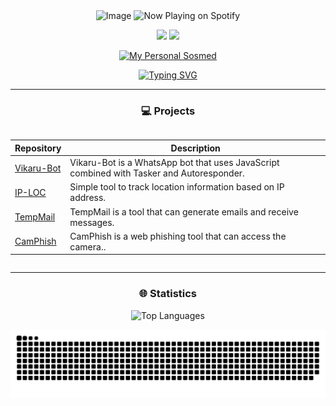 <meta name="viewport" content="width=device-width, initial-scale=1.0">

<div align="center">
  <img alt="Image" style="max-width: 100%; height: auto;" src="https://files.catbox.moe/8mvnpf.jpg"

<a href="https://open.spotify.com/playlist/5iPjgCLzMr8r5VYmUOV6tp?si=o7CcYcPUTEuQ6meL3ULv7A&pi=Z9k4J5XKQYuHV">
  <img style="max-width: 100%; height: auto;" src="https://spotify-github-profile.kittinanx.com/api/view?uid=31jlxsrwpbteh2m34d5pacfgihfa&cover_image=true&theme=novatorem&show_offline=false&background_color=121212&interchange=true&bar_color=53b14f&bar_color_cover=true" alt="Now Playing on Spotify"></a>

<p align="center">
  <img src="https://img.shields.io/github/followers/dcodemaxz?style=social" />
  <img src="https://img.shields.io/github/stars/dcodemaxz?style=social" /></p>
  
<p align="center">
  <a href="https://linktr.ee/dcodemaxz">
  <img alt="My Personal Sosmed" style="max-width: 100%; height: auto;" src="https://komarev.com/ghpvc/?username=dcodemaxz&label=Tap%20Here%20|%20Profile%20View&message=Sosmed&color=20883D&style=flat&logo=amp&logoColor=ffffff&labelColor=334155" /></a></p>
  
<a href="https://git.io/typing-svg"><img style="max-width: 100%; height: auto;" src="https://readme-typing-svg.demolab.com?font=Fira+Code&duration=1000&pause=1000&color=0095BB&center=true&width=435&lines=Eating+%F0%9F%8D%9B;Working+%F0%9F%92%BC;Learning+%F0%9F%93%9A;Gaming+%F0%9F%8E%AE;Coding+%F0%9F%91%A8%F0%9F%8F%BB%E2%80%8D%F0%9F%92%BB;Sleeping+%F0%9F%98%B4" alt="Typing SVG" /></a>

---

<h3 id="projects">💻 Projects</h3>
<div style="overflow-x: auto;">
  <table style="width: 100%; border-collapse: collapse;">
    <thead>
      <tr>
        <th>Repository</th>
        <th>Description</th>
      </tr>
    </thead>
    <tbody>
      <tr>
        <td><a href="https://github.com/dcodemaxz/vikaru-menu">Vikaru-Bot</a></td>
        <td>Vikaru-Bot is a WhatsApp bot that uses JavaScript combined with Tasker and Autoresponder.</td>
      </tr>
      <tr>
        <td><a href="https://github.com/dcodemaxz/IP-LOC">IP-LOC</a></td>
        <td>Simple tool to track location information based on IP address.</td>
      </tr>
      <tr>
        <td><a href="https://github.com/dcodemaxz/TempMail">TempMail</a></td>
        <td>TempMail is a tool that can generate emails and receive messages.</td>
      </tr>
      <tr>
        <td><a href="https://github.com/dcodemaxz/CamPhish">CamPhish</a></td>
        <td>CamPhish is a web phishing tool that can access the camera..</td>
      </tr>
    </tbody>
  </table>
</div>

---

<h3>🌐 Statistics</h3>

<p align="center">
  <img style="max-width: 100%; height: auto;" src="https://github-readme-stats.vercel.app/api/top-langs/?username=dcodemaxz&layout=compact&theme=tokyonight" width="400px" alt="Top Languages" /></p>

<picture>
  <source
    media="(prefers-color-scheme: dark)"
    srcset="https://raw.githubusercontent.com/platane/snk/output/github-contribution-grid-snake-dark.svg" />
  <source
    media="(prefers-color-scheme: light)"
    srcset="https://raw.githubusercontent.com/platane/snk/output/github-contribution-grid-snake.svg" />
  <img
    alt="github contribution grid snake animation"
    style="max-width: 100%; height: auto;"
    src="https://raw.githubusercontent.com/platane/snk/output/github-contribution-grid-snake.svg" />
</picture>

</div>
